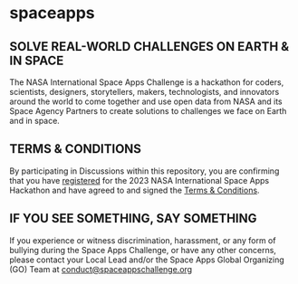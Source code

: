 # spaceapps
## SOLVE REAL-WORLD CHALLENGES ON EARTH & IN SPACE
The NASA International Space Apps Challenge is a hackathon for coders, scientists, designers, storytellers, makers, technologists, and innovators around the world to come together and use open data from NASA and its Space Agency Partners to create solutions to challenges we face on Earth and in space.

## TERMS & CONDITIONS
By participating in Discussions within this repository, you are confirming that you have [registered](https://www.spaceappschallenge.org/2023/) for the 2023 NASA International Space Apps Hackathon and have agreed to and signed the [Terms & Conditions](https://www.spaceappschallenge.org/legal/).

## IF YOU SEE SOMETHING, SAY SOMETHING
If you experience or witness discrimination, harassment, or any form of bullying during the Space Apps Challenge, or have any other concerns, please contact your Local Lead and/or the Space Apps Global Organizing (GO) Team at conduct@spaceappschallenge.org